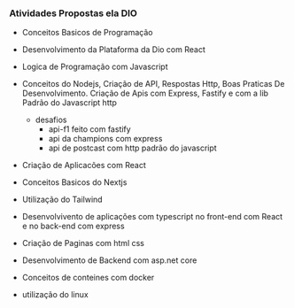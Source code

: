 ### Atividades Propostas ela DIO

- Conceitos Basicos de Programação

- Desenvolvimento da Plataforma da Dio com React

- Logica de Programação com Javascript

- Conceitos do Nodejs, Criação de API, Respostas Http, Boas Praticas  De Desenvolvimento. Criação de Apis com Express, Fastify e com a lib Padrão do Javascript http
    - desafios
        - api-f1 feito com fastify
        - api da champions com express
        - api de postcast com http padrão do javascript  

- Criação de Aplicacões com React

- Conceitos Basicos do Nextjs

- Utilização do Tailwind

- Desenvolvivento de aplicações com typescript no front-end com React e no back-end com express

- Criação de Paginas com html css

- Desenvolvimento de Backend com asp.net core 

- Conceitos de conteines com docker

- utilização do linux
